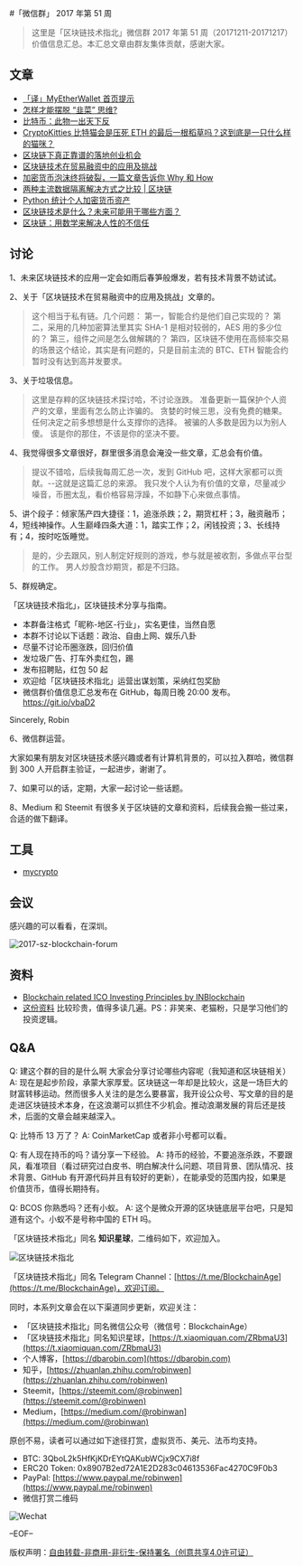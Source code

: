 #「微信群」 2017 年第 51 周

> 这里是「区块链技术指北」微信群 2017 年第 51 周（20171211-20171217）价值信息汇总。本汇总文章由群友集体贡献，感谢大家。

## 文章

* [「译」MyEtherWallet 首页提示](https://mp.weixin.qq.com/s/MCNQyfbJOC3dRFdHNLPsww)
* [怎样才能摆脱 “韭菜” 思维?](https://mp.weixin.qq.com/s/u3Tw-r4BmC0UJ3HH9N5EOg)
* [比特币：此物一出天下反](https://mp.weixin.qq.com/s/CpS3rHTESJEgZcOIkK41JQ)
* [CryptoKitties 比特猫会是压死 ETH 的最后一根稻草吗？这到底是一只什么样的猫咪？](https://mp.weixin.qq.com/s/fBbj6Ji6kSMYl93nFGWytA)
* [区块链下真正靠谱的落地创业机会](https://mp.weixin.qq.com/s/m1NCDcs-f-WmnTtq35YwvA)
* [区块链技术在贸易融资中的应用及挑战](https://mp.weixin.qq.com/s/NMCUixqIY-Xln6OlRJqdXQ)
* [加密货币泡沫终将破裂，一篇文章告诉你 Why 和 How](https://mp.weixin.qq.com/s/WIV-rbYc7EAs6571pb1RYA)
* [两种主流数据隔离解决方式之比较 | 区块链](https://mp.weixin.qq.com/s/SAQ_hIN8kTwbgOIEbW7mRA)
* [Python 统计个人加密货币资产](https://mp.weixin.qq.com/s/AbQsMAa7rysm1SzNwYA3vA)
* [区块链技术是什么？未来可能用于哪些方面？](https://www.zhihu.com/question/27687960)
* [区块链：用数学来解决人性的不信任](https://mp.weixin.qq.com/s/Dc5DD-FIo1cVmJddQfR1Vg  )

## 讨论

1、未来区块链技术的应用一定会如雨后春笋般爆发，若有技术背景不妨试试。

2、关于「区块链技术在贸易融资中的应用及挑战」文章的。

> 这个相当于私有链。几个问题：
> 第一，智能合约是他们自己实现的？
> 第二，采用的几种加密算法里其实 SHA-1 是相对较弱的，AES 用的多少位的？
> 第三，组件之间是怎么做解耦的？
> 第四，区块链不使用在高频率交易的场景这个结论，其实是有问题的，只是目前主流的 BTC、ETH 智能合约暂时没有达到高并发要求。

3、关于垃圾信息。

> 这里是存粹的区块链技术探讨哈，不讨论涨跌。
> 准备更新一篇保护个人资产的文章，里面有怎么防止诈骗的。
> 贪婪的时候三思，没有免费的糖果。
> 任何决定之前多想想是什么支撑你的选择。
> 被骗的人多数是因为以为别人傻。
> 该是你的那住，不该是你的坚决不要。

4、我觉得很多文章很好，群里很多消息会淹没一些文章，汇总会有价值。

> 提议不错哈，后续我每周汇总一次，发到 GitHub 吧，这样大家都可以贡献。--这就是这篇汇总的来源。
> 我只发个人认为有价值的文章，尽量减少噪音，币圈太乱，看价格容易浮躁，不如静下心来做点事情。

5、讲个段子：倾家荡产四大捷径：1，追涨杀跌；2，期货杠杆；3，融资融币；4，短线神操作。人生巅峰四条大道：1，踏实工作；2，闲钱投资；3、长线持有；4，按时吃饭睡觉。

> 是的，少去跟风，别人制定好规则的游戏，参与就是被收割，多做点平台型的工作。
> 男人炒股含炒期货，都是不归路。

5、群规确定。

「区块链技术指北」，区块链技术分享与指南。

* 本群备注格式「昵称-地区-行业」，实名更佳，当然自愿
* 本群不讨论以下话题：政治、自由上网、娱乐八卦
* 尽量不讨论币圈涨跌，回归价值
* 发垃圾广告、打车外卖红包，踢
* 发布招聘贴，红包 50 起
* 欢迎给「区块链技术指北」运营出谋划策，采纳红包奖励
* 微信群价值信息汇总发布在 GitHub，每周日晚 20:00 发布。https://git.io/vbaD2

Sincerely,
Robin

6、微信群运营。

大家如果有朋友对区块链技术感兴趣或者有计算机背景的，可以拉入群哈，微信群到 300 人开启群主验证，一起进步，谢谢了。

7、如果可以的话，定期，大家一起讨论一些话题。

8、Medium 和 Steemit 有很多关于区块链的文章和资料，后续我会搬一些过来，合适的做下翻译。

## 工具

* [mycrypto](https://github.com/dbarobin/mycrypto)

## 会议

感兴趣的可以看看，在深圳。

![2017-sz-blockchain-forum](https://raw.githubusercontent.com/dbarobin/BlockchainAge/master/images/2017-sz-blockchain-forum.jpeg)

## 资料

* [Blockchain related ICO Investing Principles by INBlockchain](https://github.com/xiaolai/INB-Principles)
* [这份资料](https://git.io/vbKym) 比较珍贵，值得多读几遍。PS：非笑来、老猫粉，只是学习他们的投资逻辑。

## Q&A

Q: 建这个群的目的是什么啊 大家会分享讨论哪些内容呢（我知道和区块链相关）
A: 现在是起步阶段，承蒙大家厚爱。区块链这一年却是比较火，这是一场巨大的财富转移运动。然而很多人关注的是怎么要暴富，我开设公众号、写文章的目的是走进区块链技术本身，在这浪潮可以抓住不少机会。推动浪潮发展的背后还是技术，后面的文章会越来越深入。

Q: 比特币 13 万了？
A: CoinMarketCap 或者非小号都可以看。

Q: 有人现在持币的吗？请分享一下经验。
A: 持币的经验，不要追涨杀跌，不要跟风，看准项目（看过研究过白皮书、明白解决什么问题、项目背景、团队情况、技术背景、GitHub 有开源代码并且有较好的更新），在能承受的范围内投，如果是价值货币，值得长期持有。

Q: BCOS 你熟悉吗？还有小蚁。
A: 这个是微众开源的区块链底层平台吧，只是知道有这个。小蚁不是号称中国的 ETH 吗。

「区块链技术指北」同名 **知识星球**，二维码如下，欢迎加入。

![区块链技术指北](https://i.imgur.com/pQxlDqF.jpg)

「区块链技术指北」同名 Telegram Channel：[https://t.me/BlockchainAge](https://t.me/BlockchainAge)，欢迎订阅。

同时，本系列文章会在以下渠道同步更新，欢迎关注：

* 「区块链技术指北」同名微信公众号（微信号：BlockchainAge）
* 「区块链技术指北」同名知识星球，[https://t.xiaomiquan.com/ZRbmaU3](https://t.xiaomiquan.com/ZRbmaU3)
* 个人博客，[https://dbarobin.com](https://dbarobin.com)
* 知乎，[https://zhuanlan.zhihu.com/robinwen](https://zhuanlan.zhihu.com/robinwen)
* Steemit，[https://steemit.com/@robinwen](https://steemit.com/@robinwen)
* Medium，[https://medium.com/@robinwan](https://medium.com/@robinwan)

原创不易，读者可以通过如下途径打赏，虚拟货币、美元、法币均支持。

* BTC: 3QboL2k5HfKjKDrEYtQAKubWCjx9CX7i8f
* ERC20 Token: 0x8907B2ed72A1E2D283c04613536Fac4270C9F0b3
* PayPal: [https://www.paypal.me/robinwen](https://www.paypal.me/robinwen)
* 微信打赏二维码

![Wechat](https://i.imgur.com/SzoNl5b.jpg)

–EOF–

版权声明：[自由转载-非商用-非衍生-保持署名（创意共享4.0许可证）](http://creativecommons.org/licenses/by-nc-nd/4.0/deed.zh)